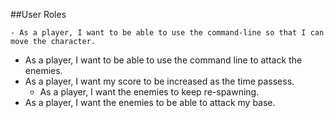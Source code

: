 ##User Roles

	- As a player, I want to be able to use the command-line so that I can move the character.
  - As a player, I want to be able to use the command line to attack the enemies.
  - As a player, I want my score to be increased as the time passess.
	- As a player, I want the enemies to keep re-spawning.
  - As a player, I want the enemies to be able to attack my base.
